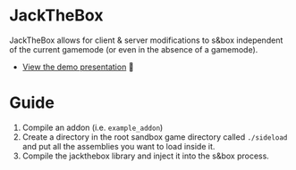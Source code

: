 # JackTheBox
JackTheBox allows for client & server modifications to s&box independent of the current gamemode (or even in the absence of a gamemode).
- [View the demo presentation](https://streamable.com/fnbwvs) 👀

# Guide
1. Compile an addon (i.e. `example_addon`)
2. Create a directory in the root sandbox game directory called `./sideload` and put all the assemblies you want to load inside it.
3. Compile the jackthebox library and inject it into the s&box process.